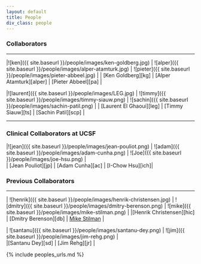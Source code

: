 ```yaml
---
layout: default
title: People
div_class: people
---
```


### **Collaborators**
---

|![ken]({{ site.baseurl }}/people/images/ken-goldberg.jpg) | ![alper]({{ site.baseurl }}/people/images/alper-atamturk.jpg) | ![pieter]({{ site.baseurl }}/people/images/pieter-abbeel.jpg) | 
| [Ken Goldberg][kg]  | [Alper Atamturk][alper] | [Pieter Abbeel][pa] |

|![laurent]({{ site.baseurl }}/people/images/LEG.jpg)  | ![timmy]({{ site.baseurl }}/people/images/timmy-siauw.png) | ![sachin]({{ site.baseurl }}/people/images/sachin-patil.png) |
|  [Laurent El Ghaoui][leg]  | [Timmy Siauw][ts] | [Sachin Patil][scp] |

---

### **Clinical Collaborators at UCSF**  

|![jean]({{ site.baseurl }}/people/images/jean-pouliot.png) | ![adam]({{ site.baseurl }}/people/images/adam-cunha.png) |  ![Joe]({{ site.baseurl }}/people/images/joe-hsu.png) |  
| [Jean Pouliot][jp]  | [Adam Cunha][ac] | [I-Chow Hsu][ich]|


### **Previous Collaborators**
---

| ![henrik]({{ site.baseurl }}/people/images/henrik-christensen.jpg) | ![dmitry]({{ site.baseurl }}/people/images/dmitry-berenson.png) | ![mike]({{ site.baseurl }}/people/images/mike-stilman.png) |
|[Henrik Christensen][hic] | [Dmitry Berenson][db] | [Mike Stilman](http://www.cc.gatech.edu/~mstilman/) |

| ![santanu]({{ site.baseurl }}/people/images/santanu-dey.png) | ![jim]({{ site.baseurl }}/people/images/jim-rehg.png) |  
|[Santanu Dey][sd]  | [Jim Rehg][jr]  | 

{% include peoples_urls.md %}